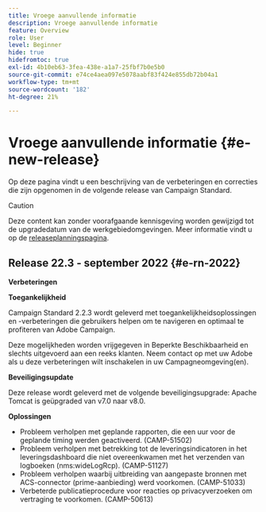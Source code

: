 ```yaml
---
title: Vroege aanvullende informatie
description: Vroege aanvullende informatie
feature: Overview
role: User
level: Beginner
hide: true
hidefromtoc: true
exl-id: 4b10eb63-3fea-438e-a1a7-25fbf7b0e5b0
source-git-commit: e74ce4aea097e5078aabf83f424e855db72b04a1
workflow-type: tm+mt
source-wordcount: '182'
ht-degree: 21%

---
```



# Vroege aanvullende informatie {#e-new-release}

Op deze pagina vindt u een beschrijving van de verbeteringen en correcties die zijn opgenomen in de volgende release van Campaign Standard.

>[!CAUTION]
>
> Deze content kan zonder voorafgaande kennisgeving worden gewijzigd tot de upgradedatum van de werkgebiedomgevingen. Meer informatie vindt u op de [releaseplanningspagina](../../rn/using/release-planning.md).

## Release 22.3 - september 2022 {#e-rn-2022}

**Verbeteringen**

**Toegankelijkheid**

Campaign Standard 2.2.3 wordt geleverd met toegankelijkheidsoplossingen en -verbeteringen die gebruikers helpen om te navigeren en optimaal te profiteren van Adobe Campaign.

Deze mogelijkheden worden vrijgegeven in Beperkte Beschikbaarheid en slechts uitgevoerd aan een reeks klanten. Neem contact op met uw Adobe als u deze verbeteringen wilt inschakelen in uw Campagneomgeving(en).

<!--
* **Data retention**

    Data retention periods have been reduced to avoid overloading Campaign server. However, you can still modify these values and define a custom period of time based on your needs and data retention policies. To change retention periods, contact Adobe.
-->

**Beveiligingsupdate**

Deze release wordt geleverd met de volgende beveiligingsupgrade: Apache Tomcat is geüpgraded van v7.0 naar v8.0.

**Oplossingen**

* Probleem verholpen met geplande rapporten, die een uur voor de geplande timing werden geactiveerd. (CAMP-51502)
* Probleem verholpen met betrekking tot de leveringsindicatoren in het leveringsdashboard die niet overeenkwamen met het verzenden van logboeken (nms:wideLogRcp). (CAMP-51127)
* Probleem verholpen waarbij uitbreiding van aangepaste bronnen met ACS-connector (prime-aanbieding) werd voorkomen. (CAMP-51033)
* Verbeterde publicatieprocedure voor reacties op privacyverzoeken om vertraging te voorkomen. (CAMP-50613)